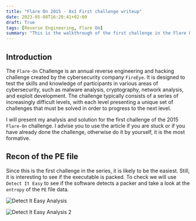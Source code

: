 ```yaml
---
title: "Flare On 2015 - 0x1 First challenge writeup"
date: 2023-05-08T16:20:41+02:00
draft: True
tags: [Reverse Engineering, Flare On]
summary: "This is the walkthrough of the first challenge in the Flare On 2015 series, how to solve the challenge using IDA Pro and Python."
---
```


## Introduction

The `Flare-On` Challenge is an annual reverse engineering and hacking challenge created by the cybersecurity company `FireEye`. It is designed to test the skills and knowledge of participants in various areas of cybersecurity, such as malware analysis, cryptography, network analysis, and exploit development. The challenge typically consists of a series of increasingly difficult levels, with each level presenting a unique set of challenges that must be solved in order to progress to the next level.

I will present my analysis and solution for the first challenge of the 2015 `Flare-On` challenge. I advise you to use the article if you are stuck or if you have already done the challenge, otherwise do it by yourself, it is the most formative. 

## Recon of the PE file

Since this is the first challenge in the series, it is likely to be the easiest. Still, it is interesting to see if the executable is packed. To check we will use `Detect It Easy` to see if the software detects a packer and take a look at the `entropy` of the `PE` file data.

![Detect It Easy Analysis](https://user-images.githubusercontent.com/48086737/236915927-94ce6530-1fe3-40fa-b64f-ba92eaeb943b.png "The `Detect It Easy` analysis do not return a packer.")

![Detect It Easy Analysis 2](https://user-images.githubusercontent.com/48086737/236916390-0e9963ae-8abb-458e-a08e-32f843b06ef7.png "The analysis show a low entropy.")
